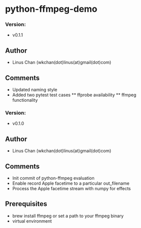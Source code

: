 # python-ffmpeg-demo

### Version:
- v0.1.1

## Author
* Linus Chan (wkchan(dot)linus(at)gmail(dot)com)

## Comments
* Updated naming style
* Added two pytest test cases
** ffprobe availability
** ffmpeg functionality


### Version:
- v0.1.0

## Author
* Linus Chan (wkchan(dot)linus(at)gmail(dot)com)

## Comments
- Init commit of python-ffmpeg evaluation
- Enable record Apple facetime to a particular out_filename
- Process the Apple facetime stream with numpy for effects

## Prerequisites

* brew install ffmpeg or set a path to your ffmpeg binary
* virtual environment
